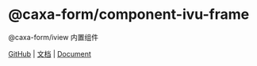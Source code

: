 # @caxa-form/component-ivu-frame

@caxa-form/iview 内置组件

[GitHub](https://github.com/wangjing11260/form-create) | [文档](http://form-create.com/v2/) | [Document](http://form-create.com/en/v2/)

